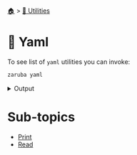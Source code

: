 <!--startTocHeader-->
[🏠](../../README.md) > [🔧 Utilities](../README.md)
# 🍠 Yaml
<!--endTocHeader-->

To see list of `yaml` utilities you can invoke:

<!--startCode-->
```bash
zaruba yaml
```
 
<details>
<summary>Output</summary>
 
```````
Yaml manipulation utilities

Usage:
  zaruba yaml [command]

Available Commands:
  print       Print JSON map or list as YAML
  read        Read YAML file as JSON map or list

Flags:
  -h, --help   help for yaml

Use "zaruba yaml [command] --help" for more information about a command.
```````
</details>
<!--endCode-->

<!--startTocSubTopic-->
# Sub-topics
* [Print](print.md)
* [Read](read.md)
<!--endTocSubTopic-->